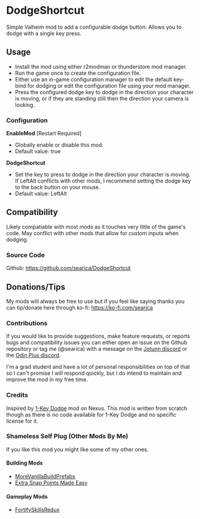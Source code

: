 # DodgeShortcut
Simple Valheim mod to add a configurable dodge button. Allows you to dodge with a single key press.

## Usage
- Install the mod using either r2modman or thunderstore mod manager.
- Run the game once to create the configuration file.
- Either use an in-game configuration manager to edit the default key-bind for dodging or edit the configuration file using your mod manager.
- Press the configured dodge key to dodge in the direction your character is moving, or if they are standing still then the direction your camera is looking.

### Configuration
**EnableMod** [Restart Required]
- Globally enable or disable this mod.
- Default value: true

**DodgeShortcut**
- Set the key to press to dodge in the direction your character is moving. If LeftAlt conflicts with other mods, I recommend setting the dodge key to the back button on your mouse.
- Default value: LeftAlt       

## Compatibility
Likely compatiable with most mods as it touches very little of the game's code. May conflict with other mods that allow for custom inputs when dodging.

### Source Code
Github: https://github.com/searica/DodgeShortcut

## Donations/Tips
My mods will always be free to use but if you feel like saying thanks you can tip/donate here through ko-fi: https://ko-fi.com/searica

### Contributions
If you would like to provide suggestions, make feature requests, or reports bugs and compatibility issues you can either open an issue on the Github repository or tag me (@searica) with a message on the [Jotunn discord](https://discord.gg/DdUt6g7gyA) or the [Odin Plus discord](https://discord.gg/mbkPcvu9ax).

I'm a grad student and have a lot of personal responsibilities on top of that so I can't promise I will respond quickly, but I do intend to maintain and improve the mod in my free time.

### Credits
Inspired by [1-Key Dodge](https://www.nexusmods.com/valheim/mods/424) mod on Nexus. This mod is written from scratch though as there is no code available for 1-Key Dodge and no specific license for it.

### Shameless Self Plug (Other Mods By Me)
If you like this mod you might like some of my other ones.

#### Building Mods
- [MoreVanillaBuildPrefabs](https://valheim.thunderstore.io/package/Searica/More_Vanilla_Build_Prefabs/)
- [Extra Snap Points Made Easy](https://valheim.thunderstore.io/package/Searica/Extra_Snap_Points_Made_Easy/)

#### Gameplay Mods
- [FortifySkillsRedux](https://valheim.thunderstore.io/package/Searica/FortifySkillsRedux/)
<!--- [DodgeShortcut](https://valheim.thunderstore.io/package/Searica/DodgeShortcut/) -->